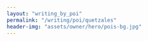 ```yaml
---
layout: "writing_by_poi"
permalink: "/writing/poi/quetzales"
header-img: "assets/owner/hero/pois-bg.jpg"
---
```

